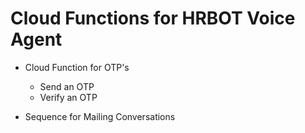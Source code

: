 #                                    Cloud Functions for HRBOT Voice Agent

* Cloud Function for OTP's
  * Send an OTP
  * Verify an OTP

* Sequence for Mailing Conversations
